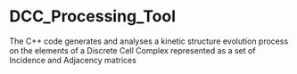# DCC_Processing_Tool
The C++ code generates and analyses a kinetic structure evolution process on the elements of a Discrete Cell Complex represented as a set of Incidence and Adjacency matrices
